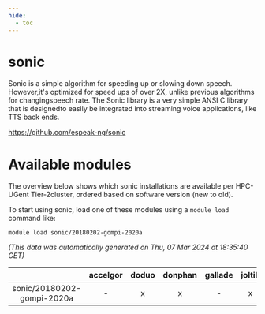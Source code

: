 ```yaml
---
hide:
  - toc
---
```


sonic
=====


Sonic is a simple algorithm for speeding up or slowing down speech.  However,it's optimized for speed ups of over 2X, unlike previous algorithms for changingspeech rate.  The Sonic library is a very simple ANSI C library that is designedto easily be integrated into streaming voice applications, like TTS back ends.

https://github.com/espeak-ng/sonic
# Available modules


The overview below shows which sonic installations are available per HPC-UGent Tier-2cluster, ordered based on software version (new to old).

To start using sonic, load one of these modules using a `module load` command like:

```shell
module load sonic/20180202-gompi-2020a
```

*(This data was automatically generated on Thu, 07 Mar 2024 at 18:35:40 CET)*  

| |accelgor|doduo|donphan|gallade|joltik|skitty|
| :---: | :---: | :---: | :---: | :---: | :---: | :---: |
|sonic/20180202-gompi-2020a|-|x|x|-|x|x|
